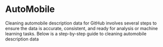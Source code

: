 # AutoMobile
Cleaning automobile description data for GitHub involves several steps to ensure the data is accurate, consistent, and ready for analysis or machine learning tasks. Below is a step-by-step guide to cleaning automobile description data
